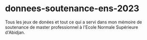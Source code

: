 # donnees-soutenance-ens-2023
Tous les jeux de donées et tout ce qui a servi dans mon mémoire de soutenance de master professionnel à l'Ecole Normale Supérieure d'Abidjan.
